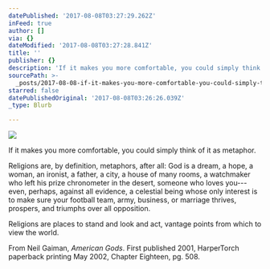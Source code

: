 ```yaml
---
datePublished: '2017-08-08T03:27:29.262Z'
inFeed: true
author: []
via: {}
dateModified: '2017-08-08T03:27:28.841Z'
title: ''
publisher: {}
description: 'If it makes you more comfortable, you could simply think of it as metaphor.'
sourcePath: >-
  _posts/2017-08-08-if-it-makes-you-more-comfortable-you-could-simply-think-of.md
starred: false
datePublishedOriginal: '2017-08-08T03:26:26.039Z'
_type: Blurb

---
```

![](https://the-grid-user-content.s3-us-west-2.amazonaws.com/a9e494a6-5af7-4a4f-80bb-a26accac31cd.jpg)

If it makes you more comfortable, you could simply think of it as metaphor.

Religions are, by definition, metaphors, after all: God is a dream, a hope, a woman, an ironist, a father, a city, a house of many rooms, a watchmaker who left his prize chronometer in the desert, someone who loves you---even, perhaps, against all evidence, a celestial being whose only interest is to make sure your football team, army, business, or marriage thrives, prospers, and triumphs over all opposition.

Religions are places to stand and look and act, vantage points from which to view the world.

From Neil Gaiman, _American Gods_. First published 2001, HarperTorch paperback printing May 2002, Chapter Eighteen, pg. 508\.